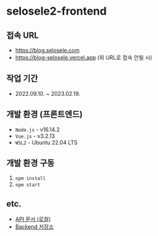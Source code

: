 # selosele2-frontend

## 접속 URL

- https://blog.selosele.com
- https://blog-selosele.vercel.app (위 URL로 접속 안될 시)

## 작업 기간

- 2022.09.10. ~ 2023.02.19.

## 개발 환경 (프론트엔드)

- ```Node.js``` - v16.14.2
- ```Vue.js``` - v3.2.13
- ```WSL2``` - Ubuntu 22.04 LTS

## 개발 환경 구동

1. ```npm install```
2. ```npm start```

## etc.

- [API 문서 (로컬)](http://localhost:3000/api-docs)
- [Backend 저장소](https://github.com/selosele/selosele2-backend)
